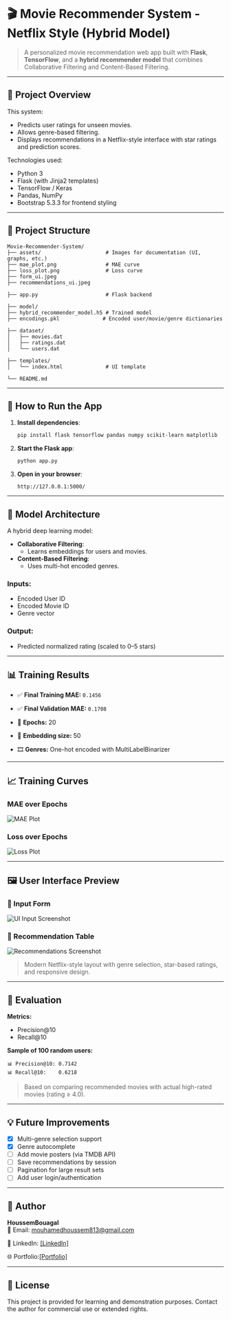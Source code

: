 # 🎬 Movie Recommender System - Netflix Style (Hybrid Model)

> A personalized movie recommendation web app built with **Flask**, **TensorFlow**, and a **hybrid recommender model** that combines Collaborative Filtering and Content-Based Filtering.

---

## 📌 Project Overview

This system:
- Predicts user ratings for unseen movies.
- Allows genre-based filtering.
- Displays recommendations in a Netflix-style interface with star ratings and prediction scores.

Technologies used:
- Python 3
- Flask (with Jinja2 templates)
- TensorFlow / Keras
- Pandas, NumPy
- Bootstrap 5.3.3 for frontend styling

---

## 📂 Project Structure

```
Movie-Recommender-System/
├── assets/                     # Images for documentation (UI, graphs, etc.)
├── mae_plot.png                # MAE curve
├── loss_plot.png               # Loss curve
├── form_ui.jpeg
├── recommendations_ui.jpeg

├── app.py                      # Flask backend

├── model/  
├── hybrid_recommender_model.h5 # Trained model
├── encodings.pkl              # Encoded user/movie/genre dictionaries

├── dataset/
│   ├── movies.dat
│   ├── ratings.dat
│   └── users.dat

├── templates/
│   └── index.html              # UI template

└── README.md
```

---

## 🚀 How to Run the App

1. **Install dependencies**:
   ```bash
   pip install flask tensorflow pandas numpy scikit-learn matplotlib
   ```

2. **Start the Flask app**:
   ```bash
   python app.py
   ```

3. **Open in your browser**:
   ```
   http://127.0.0.1:5000/
   ```

---

## 🧠 Model Architecture

A hybrid deep learning model:

- **Collaborative Filtering**:
  - Learns embeddings for users and movies.
- **Content-Based Filtering**:
  - Uses multi-hot encoded genres.

### Inputs:
- Encoded User ID
- Encoded Movie ID
- Genre vector

### Output:
- Predicted normalized rating (scaled to 0–5 stars)

---

## 📊 Training Results

- ✅ **Final Training MAE:** `0.1456`
- ✅ **Final Validation MAE:** `0.1708`

- 🔁 **Epochs:** 20  
- 🧩 **Embedding size:** 50  
- 🎞️ **Genres:** One-hot encoded with MultiLabelBinarizer

---

## 📈 Training Curves

### MAE over Epochs
![MAE Plot](assets/mae_plot.png)

### Loss over Epochs
![Loss Plot](assets/loss_plot.png)

---

## 🖼️ User Interface Preview

### 🎥 Input Form
![UI Input Screenshot](assets/form_ui.jpg)

### 🍿 Recommendation Table
![Recommendations Screenshot](assets/recommendations_ui.jpg)

> Modern Netflix-style layout with genre selection, star-based ratings, and responsive design.

---

## 📐 Evaluation

**Metrics:**
- Precision@10
- Recall@10

**Sample of 100 random users:**
```text
📊 Precision@10: 0.7142
📊 Recall@10:    0.6218
```

> Based on comparing recommended movies with actual high-rated movies (rating ≥ 4.0).

---

## 💡 Future Improvements

- [x] Multi-genre selection support
- [x] Genre autocomplete
- [ ] Add movie posters (via TMDB API)
- [ ] Save recommendations by session
- [ ] Pagination for large result sets
- [ ] Add user login/authentication

---

## 👤 Author

**HoussemBouagal**  
📧 Email: mouhamedhoussem813@gmail.com 

🔗 LinkedIn: [[LinkedIn]](https://www.linkedin.com/in/houssem-eddine-bouagal-98025a297)  

🌐 Portfolio:[[Portfolio]](https://houssembouagal.github.io/Portfolio/)
  

---

## 📄 License

This project is provided for learning and demonstration purposes. Contact the author for commercial use or extended rights.